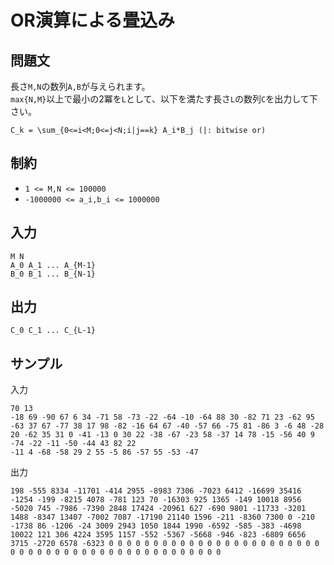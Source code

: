 # OR演算による畳込み

## 問題文

長さ`M,N`の数列`A,B`が与えられます。  
`max{N,M}`以上で最小の2冪を`L`として、以下を満たす長さ`L`の数列`C`を出力して下さい。
```
C_k = \sum_{0<=i<M;0<=j<N;i|j==k} A_i*B_j (|: bitwise or)
```

## 制約

- `1 <= M,N <= 100000`
- `-1000000 <= a_i,b_i <= 1000000`

## 入力

```
M N
A_0 A_1 ... A_{M-1}
B_0 B_1 ... B_{N-1}
```

## 出力

```
C_0 C_1 ... C_{L-1}
```

## サンプル

入力
```
70 13
-18 69 -90 67 6 34 -71 58 -73 -22 -64 -10 -64 88 30 -82 71 23 -62 95 -63 37 67 -77 38 17 98 -82 -16 64 67 -40 -57 66 -75 81 -86 3 -6 48 -28 20 -62 35 31 0 -41 -13 0 30 22 -38 -67 -23 58 -37 14 78 -15 -56 40 9 -74 -22 -11 -50 -44 43 82 22
-11 4 -68 -58 29 2 55 -5 86 -57 55 -53 -47
```

出力
```
198 -555 8334 -11701 -414 2955 -8983 7306 -7023 6412 -16699 35416 -1254 -199 -8215 4078 -781 123 70 -16303 925 1365 -149 10018 8956 -5020 745 -7986 -7390 2848 17424 -20961 627 -690 9801 -11733 -3201 1488 -8347 13407 -7002 7087 -17190 21140 1596 -211 -8360 7300 0 -210 -1738 86 -1206 -24 3009 2943 1050 1844 1990 -6592 -585 -383 -4698 10022 121 306 4224 3595 1157 -552 -5367 -5668 -946 -823 -6809 6656 3715 -2720 6578 -6323 0 0 0 0 0 0 0 0 0 0 0 0 0 0 0 0 0 0 0 0 0 0 0 0 0 0 0 0 0 0 0 0 0 0 0 0 0 0 0 0 0 0 0 0 0 0 0 0
```
